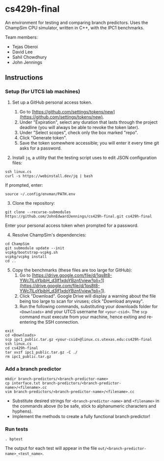 # cs429h-final
An environment for testing and comparing branch predictors. Uses the ChampSim CPU simulator, written in C++, with the IPC1 benchmarks.

Team members:
- Tejas Oberoi
- David Lee
- Sahil Chowdhury
- John Jennings

## Instructions

### Setup (for UTCS lab machines)
1. Set up a GitHub personal access token.
	1. Go to [https://github.com/settings/tokens/new](https://github.com/settings/tokens/new). 
	2. Under "Expiration", select any duration that lasts through the project deadline (you will always be able to revoke the token later). 
	3. Under "Select scopes", check only the box marked "repo".
	4. Click "Generate token".
	5. Save the token somewhere accessible; you will enter it every time git asks for a password.

2. Install `jq`, a utility that the testing script uses to edit JSON configuration files:
```
ssh linux.cs
curl -s https://webinstall.dev/jq | bash
```
If prompted, enter:
```
source ~/.config/envman/PATH.env
```

3. Clone the repository:
```
git clone --recurse-submodules https://github.com/JohnEdwardJennings/cs429h-final.git cs429h-final
```
Enter your personal access token when prompted for a password.

4. Resolve ChampSim's dependencies:
```
cd ChampSim
git submodule update --init
vcpkg/bootstrap-vcpkg.sh
vcpkg/vcpkg install
cd ..
```

5. Copy the benchmarks (these files are too large for GitHub):
	1. Go to [https://drive.google.com/file/d/1qs8t8-YWc7lLoYbjbH_d3lf1xdoYBznf/view?pli=1](https://drive.google.com/file/d/1qs8t8-YWc7lLoYbjbH_d3lf1xdoYBznf/view?pli=1).
	2. Click "Download". Google Drive will display a warning about the file being too large to scan for viruses; click "Download anyway".
	3. Run the following commands, substituting your downloads folder for `<Downloads>` and your UTCS username for `<your-csid>`. The `scp` command must execute from your machine, hence exiting and re-entering the SSH connection.
```
exit
cd <Downloads>
scp ipc1_public.tar.gz <your-csid>@linux.cs.utexas.edu:cs429h-final
ssh linux.cs
cd cs429h-final
tar xvzf ipc1_public.tar.gz -C ./
rm ipc1_public.tar.gz
```

### Add a branch predictor
```
mkdir branch-predictors/<branch-predictor-name>
cp interface.txt branch-predictors/<branch-predictor-name>/<filename>.cc
vim branch-predictors/<branch-predictor-name>/<filename>.cc
```
* Substitute desired strings for `<branch-predictor-name>` and `<filename>` in the commands above (to be safe, stick to alphanumeric characters and hyphens).
* Implement the methods to create a fully functional branch predictor!

### Run tests
```
. bptest
```
The output for each test will appear in the file `out/<branch-predictor-name>_<test_name>`.
